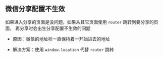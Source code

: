 ## 微信分享配置不生效

如果进入分享的页面是没问题，如果从其它页面使用 `router` 跳转到要分享的页面，
再分享时会出生分享配置不生效的问题

- 原因：微信的地址栏一直保持着一开始进去的地址

- 解决方案：使用 `window.location` 代替 `router` 跳转

